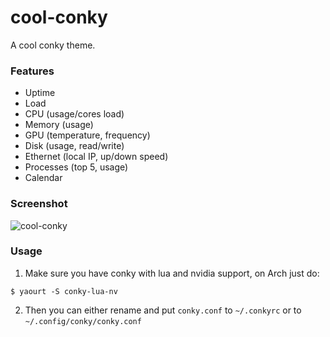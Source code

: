 # cool-conky

A cool conky theme.

### Features

- Uptime
- Load
- CPU (usage/cores load)
- Memory (usage)
- GPU (temperature, frequency)
- Disk (usage, read/write)
- Ethernet (local IP, up/down speed)
- Processes (top 5, usage)
- Calendar

### Screenshot

![cool-conky](http://github.marconijr.com/cool-conky/screenshot.png?v=1)

### Usage

1. Make sure you have conky with lua and nvidia support, on Arch just do:

```
$ yaourt -S conky-lua-nv
```

2. Then you can either rename and put `conky.conf` to `~/.conkyrc` or to
   `~/.config/conky/conky.conf`

